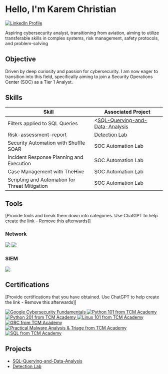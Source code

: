 # Hello, I'm Karem Christian
<a href="https://www.linkedin.com/in/karem-christian-erco-46a43b211" target="_blank">
    <img src="https://img.shields.io/badge/-LinkedIn-0072b1?&style=for-the-badge&logo=linkedin&logoColor=white" alt="LinkedIn Profile" />
  </a>



Aspiring cybersecurity analyst, transitioning from aviation, aiming to utilize transferable skills in complex systems, risk management, safety protocols, and problem-solving

## Objective

Driven by deep curiosity and passion for cybersecurity. I am now eager to transition into this field, specifically aiming to join a Security Operations Center (SOC) as a Tier 1 Analyst.

## Skills

| Skill                                         | Associated Project         |
|-----------------------------------------------|----------------------------|
| Filters applied to SQL Queries          | <<a href="https://github.com/chriske00/SQL-Querying-and-Data-Analysis">SQL-Querying-and-Data-Analysis</a> |
| Risk-assessment-report | <a href="https://github.com/chriske00/Risk-assessment-report/tree/main">Detection Lab</a> |
| Security Automation with Shuffle SOAR         | SOC Automation Lab|
| Incident Response Planning and Execution      | SOC Automation Lab|
| Case Management with TheHive                  | SOC Automation Lab|
| Scripting and Automation for Threat Mitigation | SOC Automation Lab|

## Tools
[Provide tools and break them down into categories. Use ChatGPT to help create the link - Remove this afterwards]]

### Network
<div>
    <img src="https://img.shields.io/badge/-Wireshark-1679A7?&style=for-the-badge&logo=Wireshark&logoColor=white" />
    <img src="https://img.shields.io/badge/-Suricata-EF3B2D?&style=for-the-badge&logo=Suricata&logoColor=white" />
  
### SIEM
<div>
    <img src="https://img.shields.io/badge/-Splunk-000000?&style=for-the-badge&logo=Splunk&logoColor=white" />

## Certifications
[Provide certifications that you have obtained. Use ChatGPT to help create the link - Remove this afterwards]]
<div>
<a href="https://grow.google/certificates/cybersecurity/">
    <img src="https://img.shields.io/badge/-Google%20Cybersecurity%20Fundamentals-FF0000?&style=for-the-badge&logo=google&logoColor=white" alt="Google Cybersecurity Fundamentals" />
  </a> <a href="https://tcm.com/courses/python-101">
    <img src="https://img.shields.io/badge/-Python%20101-3776AB?&style=for-the-badge&logo=python&logoColor=white" alt="Python 101 from TCM Academy" />
  </a>
  <a href="https://tcm.com/courses/python-201">
    <img src="https://img.shields.io/badge/-Python%20201-3776AB?&style=for-the-badge&logo=python&logoColor=white" alt="Python 201 from TCM Academy" />
  </a><a href="https://tcm.com/courses/linux-101">
    <img src="https://img.shields.io/badge/-Linux%20101-FCC624?&style=for-the-badge&logo=linux&logoColor=black" alt="Linux 101 from TCM Academy" />
  </a> <a href="https://tcm.com/courses/grc">
    <img src="https://img.shields.io/badge/-GRC-4285F4?&style=for-the-badge&logo=google&logoColor=white" alt="GRC from TCM Academy" />
  </a>
 <a href="https://tcm.com/courses/malware-analysis-triage">
    <img src="https://img.shields.io/badge/-Practical%20Malware%20Analysis%20%26%20Triage-4285F4?&style=for-the-badge&logo=google&logoColor=white" alt="Practical Malware Analysis & Triage from TCM Academy" />
  </a>
  <a href="https://tcm.com/courses/sql">
    <img src="https://img.shields.io/badge/-SQL-4285F4?&style=for-the-badge&logo=google&logoColor=white" alt="SQL from TCM Academy" />
  </a>
    
## Projects
- <a href="https://github.com/chriske00/SQL-Querying-and-Data-Analysis">SQL-Querying-and-Data-Analysis</a>
- <a href="https://github.com/chriske00/Risk-assessment-report/tree/main">Detection Lab</a> 
